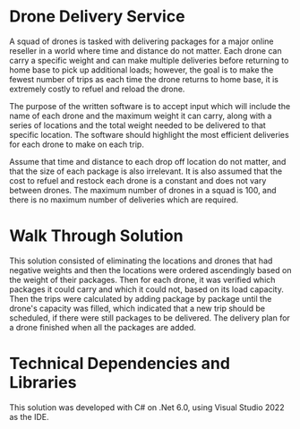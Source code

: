 # Drone Delivery Service
A squad of drones is tasked with delivering packages for a major online reseller in a world
where time and distance do not matter. Each drone can carry a specific weight and can make
multiple deliveries before returning to home base to pick up additional loads; however, the goal
is to make the fewest number of trips as each time the drone returns to home base, it is
extremely costly to refuel and reload the drone.

The purpose of the written software is to accept input which will include the name of each
drone and the maximum weight it can carry, along with a series of locations and the total weight
needed to be delivered to that specific location. The software should highlight the most efficient
deliveries for each drone to make on each trip.

Assume that time and distance to each drop off location do not matter, and that the size of
each package is also irrelevant. It is also assumed that the cost to refuel and restock each
drone is a constant and does not vary between drones. The maximum number of drones in a
squad is 100, and there is no maximum number of deliveries which are required.

# Walk Through Solution
This solution consisted of eliminating the locations and drones that had negative weights and then 
the locations were ordered ascendingly based on the weight of their packages. Then for each drone, 
it was verified which packages it could carry and which it could not, based on its load capacity. 
Then the trips were calculated by adding package by package until the drone's capacity was filled, 
which indicated that a new trip should be scheduled, if there were still packages to be delivered.
The delivery plan for a drone finished when all the packages are added.

# Technical Dependencies and Libraries
This solution was developed with C# on .Net 6.0, using Visual Studio 2022 as the IDE.
